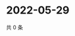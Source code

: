 # 2022-05-29

共 0 条

<!-- BEGIN WEIBO -->
<!-- 最后更新时间 Sun May 29 2022 18:17:23 GMT+0800 (China Standard Time) -->

<!-- END WEIBO -->
